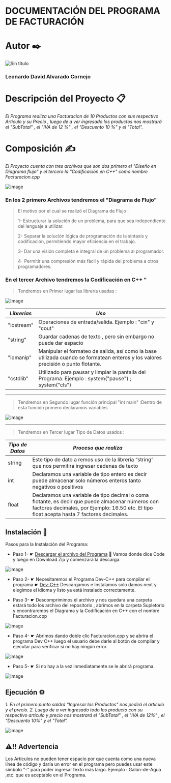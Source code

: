 
# DOCUMENTACIÓN DEL PROGRAMA DE FACTURACIÓN

# Autor ✒️
![Sin título](https://user-images.githubusercontent.com/87637743/127600567-1108c229-1f79-4db6-b719-682b6cc80813.png)
### Leonardo David Alvarado Cornejo

# Descripción del Proyecto 📋

*El Programa realiza una Facturacion de 10 Productos con sus respectivo Articulo y su Precio , luego de a ver ingresado los productos nos mostrará el "SubTotal" , el "IVA de 12 %" , el "Descuento 10 %" y el "Total".*

# Composición ✍

*El Proyecto cuenta con tres archivos que son dos primero el "Diseño en Diagrama flujo" y el tercero la "Codificación en C++" como nombre Facturacion.cpp*


![image](https://user-images.githubusercontent.com/87637743/127602307-cc65926c-be08-484a-83a3-ed8fbd53428c.png)

### En los 2 primero Archivos tendremos el "Diagrama de Flujo"

>El motivo por el cual se realizó el Diagrama de Flujo :
>
>1- Estructurar la solución de un problema, para que sea independiente del lenguaje a utilizar.
>
>2- Separar la solución lógica de programación de la sintaxis y codificación, permitiendo mayor eficiencia en el trabajo.
>
>3- Dar una visión completa e integral de un problema al programador.
>
>4- Permitir una compresión más fácil y rápida del problema a otros programadores.


### En el tercer Archivo tendremos la Codificación en C++ "


>Tendremos en Primer lugar las librería usadas :



![image](https://user-images.githubusercontent.com/87637743/127614495-49afe948-2ed5-4602-9403-3112bb1a4d39.png)



| *Librerías*   | *Uso*      |
| ------------- | -------------------------- |
|  "iostream"   |  Operaciones de entrada/salida. Ejemplo : "cin" y "cout" |
|  "string"     | Guardar cadenas de texto , pero sin embargo no puede dar espacio | 
|  "iomanip"    | Manipular el formateo de salida, así como la base utilizada cuando se formatean enteros y los valores precisión o punto flotante. | 
|  "cstdlib"    | Utilizado para pausar y limpiar la pantalla del Programa. Ejemplo : system("pause") ; system("cls")  |
---
>Tendremos en Segundo lugar función principal "int main" :Dentro de esta función primero declaramos variables


![image](https://user-images.githubusercontent.com/87637743/127614608-28ee60a6-27c7-471b-a0e3-b9ca52d862d0.png)



---
>Tendremos en Tercer lugar Tipo de Datos usados :

|   *Tipo de Datos*    |    *Proceso que realiza*     |
|  ------------------  | ---------------------------- |
|         string  | Este tipo de dato a remos uso de la librería “string” que nos permitirá ingresar cadenas de texto |
|       int  | Declaramos una variable de tipo entero es decir puede almacenar solo números enteros tanto negativos o positivos |
|      float | Declaramos una variable de tipo decimal o coma flotante, es decir que puede almacenar números con factores decimales, por Ejemplo: 16.50 etc. El tipo float acepta hasta 7 factores decimales. |


## Instalación 🔧

Pasos para la Instalación del Programa:

* Paso 1- ☛ [Descargar el archivo del Programa](https://github.com/Leonardo-David-Alvarado-Cornejo/Supletorio.git) 📁 Vamos donde dice Code y luego en Download Zip y comenzara la descarga.

![image](https://user-images.githubusercontent.com/87637743/127616999-d871bb0d-8638-40e2-8375-8f002d69760d.png)

* Paso 2- ☛ Necesitaremos el Programa Dev-C++ para compilar el programa  ☛ [Dev-C++](https://sourceforge.net/projects/orwelldevcpp/) Descargamos e Instalamos solo damos next y elegimos el idioma y listo ya está instalado correctamente.

* Paso 3- ☛ Descomprimimos el archivo y nos quedara una carpeta estará todo los archivo del repositorio , abrimos en la carpeta Supletorio y encontraremos el Diagrama y la Codificación en C++ con el nombre Facturacion.cpp

![image](https://user-images.githubusercontent.com/87637743/127618872-1f72db40-39bb-427c-a2f6-cd0d03b5a839.png)

* Paso 4- ☛ Abrimos dando doble clic Facturacion.cpp y se abrira el programa Dev C++ luego el usuario debe darle al botón de compilar y ejecutar para verificar si no hay ningún error.

![image](https://user-images.githubusercontent.com/87637743/127619535-5a8dcc08-db37-4801-b4d5-40b00155adc0.png)

* Paso 5- ☛ Si no hay a la vez inmediatamente se le abrirá programa.

![image](https://user-images.githubusercontent.com/87637743/127620757-7d545c25-3a38-4dc4-92ab-a83915b6338c.png)

## Ejecución ⚙️

*1. En el primero punto saldrá “Ingresar los Productos" nos pedirá el articulo y el precio.* 
*2. Luego de a ver ingresado todo los producto con su respectivo articulo y precio nos mostrará el "SubTotal" , el "IVA de 12%" , el "Descuento 10%" y el "Total".*

![image](https://user-images.githubusercontent.com/87637743/127622939-5e092581-58bd-4adb-bb72-b83929a4a2e6.png)


## ⚠️!! Advertencia 

Los Artículos no pueden tener espacio por que cuenta como una nueva línea de código y daría un error en el programa pero puedes usar  este símbolo "-" para poder ingresar texto más largo. Ejemplo : Galón-de-Agua ,etc. que es aceptable en el Programa.
